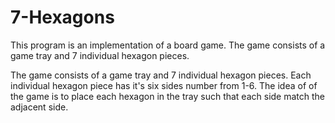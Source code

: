 # 7-Hexagons
This program is an implementation of a board game. The game consists of a game tray and 7 individual hexagon pieces. 

The game consists of a game tray and 7 individual hexagon pieces. Each individual hexagon piece has it's six sides number from 1-6. The idea of of the game is to place
each hexagon in the tray such that each side match the adjacent side.

